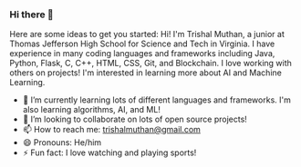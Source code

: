 ### Hi there 👋

Here are some ideas to get you started:
Hi! I'm Trishal Muthan, a junior at Thomas Jefferson High School for Science and Tech in Virginia. I have experience in many coding languages and frameworks including Java, Python, Flask, C, C++, HTML, CSS, Git, and Blockchain. I love working with others on projects! I'm interested in learning more about AI and Machine Learning.
- 🌱 I’m currently learning lots of different languages and frameworks. I'm also learning algorithms, AI, and ML!
- 👯 I’m looking to collaborate on lots of open source projects!
- 📫 How to reach me: trishalmuthan@gmail.com
- 😄 Pronouns: He/him
- ⚡ Fun fact: I love watching and playing sports!
